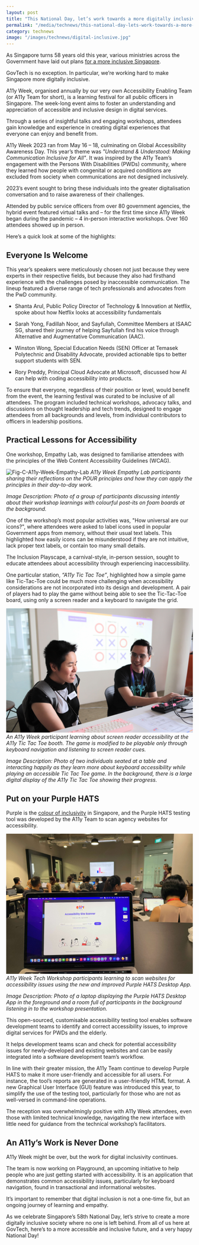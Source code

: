 ```yaml
---
layout: post
title: "This National Day, let’s work towards a more digitally inclusive Singapore"
permalink: "/media/technews/this-national-day-lets-work-towards-a-more-digitally-inclusive-singapore"
category: technews
image: "/images/technews/digital-inclusive.jpg"
---
```


As Singapore turns 58 years old this year, various ministries across the Government have laid out plans [for a more inclusive Singapore](https://www.straitstimes.com/singapore/politics/ministries-outline-plans-for-more-inclusive-singapore-sustainable-finances-and-access-to-justice).

GovTech is no exception. In particular, we’re working hard to make Singapore more digitally inclusive. 

A11y Week, organised annually by our very own Accessibility Enabling Team (or A11y Team for short), is a learning festival for all public officers in Singapore. The week-long event aims to foster an understanding and appreciation of accessible and inclusive design in digital services.

Through a series of insightful talks and engaging workshops, attendees gain knowledge and experience in creating digital experiences that everyone can enjoy and benefit from.

A11y Week 2023 ran from May 16 – 18, culminating on Global Accessibility Awareness Day. This year’s theme was *"Understand & Understood: Making Communication Inclusive for All"*. It was inspired by the A11y Team’s engagement with the Persons With Disabilities (PWDs) community, where they learned how people with congenital or acquired conditions are excluded from society when communications are not designed inclusively.

2023’s event sought to bring these individuals into the greater digitalisation conversation and to raise awareness of their challenges.

Attended by public service officers from over 80 government agencies, the hybrid event featured virtual talks and – for the first time since A11y Week began during the pandemic – 4 in-person interactive workshops. Over 160 attendees showed up in person.

Here’s a quick look at some of the highlights:

## Everyone Is Welcome

This year’s speakers were meticulously chosen not just because they were experts in their respective fields, but because they also had firsthand experience with the challenges posed by inaccessible communication. The lineup featured a diverse range of tech professionals and advocates from the PwD community.

* Shanta Arul, Public Policy Director of Technology & Innovation at Netflix, spoke about how Netflix looks at accessibility fundamentals

*	Sarah Yong, Fadillah Noor, and Sayfullah, Committee Members at ISAAC SG, shared their journey of helping Sayfullah find his voice through Alternative and Augmentative Communication (AAC).

*	Winston Wong, Special Education Needs (SEN) Officer at Temasek Polytechnic and Disability Advocate, provided actionable tips to better support students with SEN.

*	Rory Preddy, Principal Cloud Advocate at Microsoft, discussed how AI can help with coding accessibility into products.

To ensure that everyone, regardless of their position or level, would benefit from the event, the learning festival was curated to be inclusive of all attendees. The program included technical workshops, advocacy talks, and discussions on thought leadership and tech trends, designed to engage attendees from all backgrounds and levels, from individual contributors to officers in leadership positions.

## Practical Lessons for Accessibility 

One workshop, Empathy Lab, was designed to familiarise attendees with the principles of the Web Content Accessibility Guidelines (WCAG).

![Fig-C-A11y-Week-Empathy-Lab](/images/technews/Fig-C-A11y-Week-Empathy-Lab.png)
*A11y Week Empathy Lab participants sharing their reflections on the POUR principles and how they can apply the principles in their day-to-day work.*

*Image Description: Photo of a group of participants discussing intently about their workshop learnings with colourful post-its on foam boards at the background.*

One of the workshop’s most popular activities was, "How universal are our icons?", where attendees were asked to label icons used in popular Government apps from memory, without their usual text labels. This highlighted how easily icons can be misunderstood if they are not intuitive, lack proper text labels, or contain too many small details.

The Inclusion Playscape, a carnival-style, in-person session, sought to educate attendees about accessibility through experiencing inaccessibility.

One particular station, *“A11y Tic Tac Toe”*, highlighted how a simple game like Tic-Tac-Toe could be much more challenging when accessibility considerations are not incorporated into its design and development. A pair of players had to play the game without being able to see the Tic-Tac-Toe board, using only a screen reader and a keyboard to navigate the grid.

![Fig-A-A11y-Week-participant](/images/technews/Fig-A-A11y-Week-participant.JPG)
*An A11y Week participant learning about screen reader accessibility at the A11y Tic Tac Toe booth. The game is modified to be playable only through keyboard navigation and listening to screen reader cues.*

*Image Description: Photo of two individuals seated at a table and interacting happily as they learn more about keyboard accessibility while playing an accessible Tic Tac Toe game. In the background, there is a large digital display of the A11y Tic Tac Toe showing their progress.*

## Put on your Purple HATS

Purple is the [colour of inclusivity](https://www.purpleparade.sg/) in Singapore, and the Purple HATS testing tool was developed by the A11y Team to scan agency websites for accessibility.

![Fig-B-A11y-Week-Tech-Workshop](/images/technews/Fig-B-A11y-Week-Tech-Workshop.JPG)
*A11y Week Tech Workshop participants learning to scan websites for accessibility issues using the new and improved Purple HATS Desktop App.*

*Image Description: Photo of a laptop displaying the Purple HATS Desktop App in the foreground and a room full of participants in the background listening in to the workshop presentation.*

This open-sourced, customisable accessibility testing tool enables software development teams to identify and correct accessibility issues, to improve digital services for PWDs and the elderly. 

It helps development teams scan and check for potential accessibility issues for newly-developed and existing websites and can be easily integrated into a software development team’s workflow. 

In line with their greater mission, the A11y Team continue to develop Purple HATS to make it more user-friendly and accessible for all users. For instance, the tool’s reports are generated in a user-friendly HTML format. A new Graphical User Interface (GUI) feature was introduced this year, to simplify the use of the testing tool, particularly for those who are not as well-versed in command-line operations. 

The reception was overwhelmingly positive with A11y Week attendees, even those with limited technical knowledge, navigating the new interface with little need for guidance from the technical workshop’s facilitators. 

## An A11y’s Work is Never Done 

A11y Week might be over, but the work for digital inclusivity continues. 

The team is now working on Playground, an upcoming initiative to help people who are just getting started with accessibility. It is an application that demonstrates common accessibility issues, particularly for keyboard navigation, found in transactional and informational websites. 

It’s important to remember that digital inclusion is not a one-time fix, but an ongoing journey of learning and empathy.

As we celebrate Singapore’s 58th National Day, let’s strive to create a more digitally inclusive society where no one is left behind. From all of us here at GovTech, here’s to a more accessible and inclusive future, and a very happy National Day!

